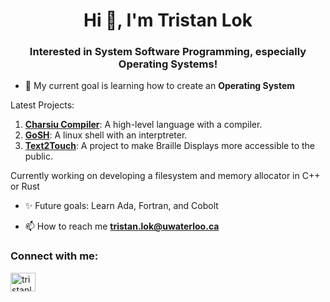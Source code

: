 <h1 align="center">Hi 👋, I'm Tristan Lok</h1>
<h3 align="center">Interested in System Software Programming, especially Operating Systems!</h3>

- 🔭 My current goal is learning how to create an **Operating System**

Latest Projects:

1. **[Charsiu Compiler](https://github.com/tansonlee/echo-cache)**: A high-level language with a compiler.
2. **[GoSH](https://github.com/tansonlee/PyScript)**: A linux shell with an interptreter.
3. **[Text2Touch](https://github.com/tansonlee/ray-tracer)**: A project to make Braille Displays more accessible to the public.

Currently working on developing a filesystem and memory allocator in C++ or Rust

- ✨ Future goals: Learn Ada, Fortran, and Cobolt 

- 📫 How to reach me **tristan.lok@uwaterloo.ca**

<h3 align="left">Connect with me:</h3>
<p align="left">
<a href="https://linkedin.com/in/tristanlok" target="blank"><img align="center" src="https://raw.githubusercontent.com/rahuldkjain/github-profile-readme-generator/master/src/images/icons/Social/linked-in-alt.svg" alt="tristanlok" height="30" width="40" /></a>
</p>

